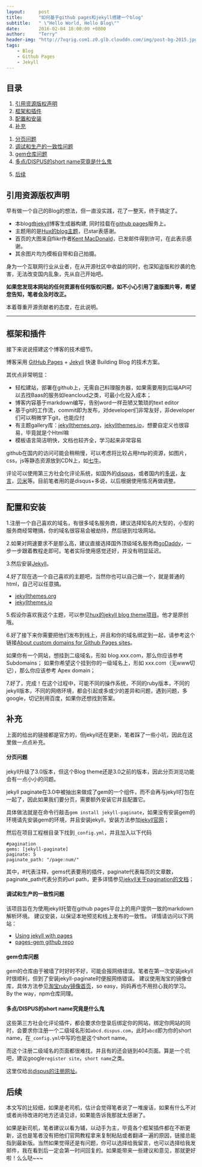 ```yaml
---
layout:     post
title:      "如何基于github pages和jekyll搭建一个blog"
subtitle:   " \"Hello World, Hello Blog\""
date:       2016-02-04 18:00:00 +0800
author:     "Terry"
header-img: "http://7xqrig.com1.z0.glb.clouddn.com/img/post-bg-2015.jpg"
tags:
    - Blog
    - Github Pages
    - Jekyll
---
```


## 目录

1. [引用资源版权声明](#section-1)
2. [框架和插件](#section-2)
3. [配置和安装](#section-3)
4. [补充](#section-4)
  1) [分页问题](#section-5)
  2) [调试和生产的一致性问题](#section-6)
  3) [gem仓库问题](#gem)
  4) [多点/DISPUS的short name究竟是什么鬼](#dispusshort-name)
5. [后续](#section-7)

## 引用资源版权声明

早有做一个自己的Blog的想法，但一直没实践，花了一整天，终于搞定了。

* 本blog由[jekyll](https://jekyllrb.com/)博客生成器构建, 同时挂载在[github pages](https://pages.github.com/)服务上。
* 主题用的是[Hux的blog主题](https://github.com/Huxpro/huxpro.github.io)，已star表感谢。
* 首页的大图来自flikr作者[Kent MacDonald](https://www.flickr.com/photos/67617854@N04/)，已发邮件得到许可，在此表示感谢。
* 其余图片均为模板自带和自己拍摄。

身为一个互联网行业从业者，在从开源社区中收益的同时，也深知盗版和抄袭的危害，无法改变国内乱象，先从自己开始吧。

**如果您发现本网站的任何资源有任何版权问题，如不小心引用了盗版图片等，希望您告知，笔者会及时改正。**

本着尊重开源贡献者的态度，在此说明。

---

## 框架和插件

接下来说说搭建这个博客的技术细节。  

博客采用 [GitHub Pages](https://pages.github.com/) + [Jekyll](http://jekyllrb.com/) 快速 Building Blog 的技术方案。

其优点非常明显：

* 轻松建站，部署在github上，无需自己料理服务器，如果需要用到后端API可以去找Baas的服务如leancloud之类，可最小化投入成本；
* 博客内容基于markdown编写，告别word一样丑陋又繁琐的text editor
* 基于git的工作流，commit即为发布，对developer们非常友好，非developer们可以稍微学下git，也能应付
* 有主题gallery库：[jekyllthemes.org](http://jekyllthemes.org/)，[jekyllthemes.io](http://jekyllthemes.io/)，想要自定义也很容易，毕竟就是个Html嘛
* 模板语言简洁明快，文档也较齐全，学习起来非常容易

github在国内的访问可能会稍稍慢，可以考虑将比较占用http的资源，如图片，css，js等静态资源放到CDN上，如[七牛](http://www.qiniu.com)。

评论可以使用第三方社会化评论系统，如国外的[disqus](https://disqus.com/)，或者国内的[多说](http://duoshuo.com/)，[友言](http://uyan.cc/)，[贝米](http://baye.me/)等。目前笔者用的是disqus+多说，以后根据使用情况再做调整。

---

## 配置和安装

1.注册一个自己喜欢的域名，有很多域名服务商，建议选择知名的大型的，小型的服务商经常瞎搞，你的域名很容易会被劫持，然后链到垃圾网站。

2.如果对网速要求不是那么高，建议直接选择国外顶级域名服务商[goDaddy](https://www.godaddy.com/)，一步一步跟着教程走即可。笔者实际使用感觉还好，并没有明显延迟。

3.然后安装[Jekyll](http://jekyllrb.com/)。

4.好了现在选一个自己喜欢的主题吧，当然你也可以自己做一个，就是普通的html，自己可以任意搞。

* [jekyllthemes.org](http://jekyllthemes.org/)
* [jekyllthemes.io](http://jekyllthemes.io/)

5.假设你喜欢我这个主题，可以参见[hux的jekyll blog theme项目](https://github.com/Huxpro/huxpro.github.io)。他才是原创哦。

6.好了接下来你需要把他们发布到线上，并且和你的域名绑定到一起，请参考这个链接[About custom domains for Github Pages sites](https://help.github.com/articles/about-custom-domains-for-github-pages-sites/)。

>
如果你有一个网站，想挂到二级域名，形如 blog.xxx.com，那么你应该参考 Subdomains；
如果你希望这个挂到你的一级域名上，形如 xxx.com（无www切记），那么你应该参考 Apex domain；

7.好了，完成！在这个过程中，可能不同的操作系统，不同的ruby版本，不同的jekyll版本，不同的网络环境，都会引起或多或少的差异和问题，遇到问题，多google，切记别用百度，如果你还想找到答案。

## 补充

上面的给出的链接都是官方的，但jekyll还在更新，笔者踩了一些小坑，因此在这里做一点点补充。

#### 分页问题

jekyll升级了3.0版本，但这个Blog theme还是3.0之前的版本，因此分页浏览功能会有一点小小的问题。

jekyll paginate在3.0中被抽出来做成了gem的一个组件，而不会再与jekyll打包在一起了，因此如果我们要分页，需要额外安装它并且配置它。

具体做法就是在命令行敲击`gem install jekyll-paginate`，如果没有安装gem的环境请先安装gem的环境，并且安装jekyll，安装方法参加[jekyll官网](http://jekyllrb.com/)；

然后在项目工程根目录下找到`_config.yml`，并且加入以下代码

    #pagination
    gems: [jekyll-paginate]
    paginate: 5
    paginate_path: "/page:num/"

其中，#代表注释，gems代表要用的插件，paginate代表每页的文章数，paginate_path代表分页的url path，更多详情参见[jekyll关于pagination的文档](http://jekyllrb.com/docs/pagination/)；

#### 调试和生产的一致性问题

该项目旨在为使用jekyll托管在github pages平台上的用户提供一致的markdown解析环境。
建议安装，以保证本地预览和线上发布的一致性。
详情请访问以下网站：

* [Using jekyll with pages](https://help.github.com/articles/using-jekyll-with-pages/)
* [pages-gem github repo](https://github.com/github/pages-gem)

#### gem仓库问题

gem的仓库由于被墙了时好时不好，可能会报网络错误。笔者在第一次安装jekyll时很顺利，但到了安装jekyll-paginate时便报网络错误。
建议使用淘宝的镜像仓库，具体方法参见[淘宝ruby镜像首页](https://ruby.taobao.org/)，so easy，妈妈再也不用担心我的学习。
By the way，npm仓库同理。

#### 多点/DISPUS的short name究竟是什么鬼

这些第三方社会化评论插件，都会要求你登录后绑定你的网站，绑定你网站的同时，会要求你注册一个二级域名形如`abcd.dispus.com`，此时`abcd`即为你的short name，在`_config.yml`中写的也是这个short name。

而这个注册二级域名的页面都很难找，并且有的还会链到404页面。算是一个坑吧，建议google`register site`，`short name`之类。

这里仅给出[dispus的注册网址](https://disqus.com/admin/create/)。

## 后续

本文写的比较细，如果是老司机，估计会觉得笔者说了一堆废话，如果有什么不对或者尚待改进的地方还请见谅，如果能告诉我那就太感谢了。

如果是新司机，笔者建议以看为辅，以动手为主，毕竟各个框架插件都在不断更新，这也是笔者没有把他们官网教程拿来复制粘贴或者翻译一遍的原因，链接总能指到最新版。当然如果觉得还是有问题，你可以选择给我留言，也可以选择给我发邮件，我在看到后一定会第一时间回复的。如果能带来一些建议和意见，那就更好啦！么么哒~~~
